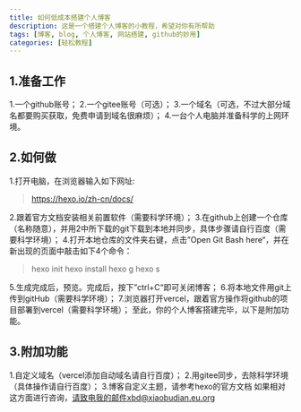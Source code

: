 ```yaml
---
title: 如何低成本搭建个人博客
description: 这是一个搭建个人博客的小教程，希望对你有所帮助
tags: [博客, blog, 个人博客, 网站搭建, github的妙用]
categories: [轻松教程]
---
```


## 1.准备工作
1.一个github账号；
2.一个gitee账号（可选）；
3.一个域名（可选，不过大部分域名都要购买获取，免费申请到域名很麻烦）；
4.一台个人电脑并准备科学的上网环境。
## 2.如何做
1.打开电脑，在浏览器输入如下网址:
> https://hexo.io/zh-cn/docs/

2.跟着官方文档安装相关前置软件（需要科学环境）；
3.在github上创建一个仓库（名称随意），并用2中所下载的git下载到本地并同步，具体步骤请自行百度（需要科学环境）；
4.打开本地仓库的文件夹右键，点击”Open Git Bash here“，并在新出现的页面中敲击如下4个命令：
> hexo init
> hexo install
> hexo g
> hexo s

5.生成完成后，预览。完成后，按下”ctrl+C“即可关闭博客；
6.将本地文件用git上传到gitHub（需要科学环境）；
7.浏览器打开vercel，跟着官方操作将github的项目部署到vercel（需要科学环境）；
至此，你的个人博客搭建完毕，以下是附加功能。
## 3.附加功能
1.自定义域名（vercel添加自动域名请自行百度）；
2.用gitee同步，去除科学环境（具体操作请自行百度）；
3.博客自定义主题，请参考hexo的官方文档
如果相对这方面进行咨询，请致电我的邮件xbd@xiaobudian.eu.org
